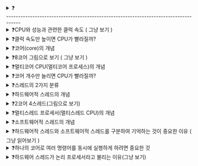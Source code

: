 <details>
<summary>❓</summary>

>""

</details>
------------------------------------------------------------------------------------

<details>
<summary>❓CPU와 성능과 관련한 클럭 속도 ( 그냥 보기 )</summary>

>"클럭 속도가 빠른 CPU는 빠르게 동작한다.![image](https://github.com/user-attachments/assets/a86d7d5f-bf37-4fa0-a37a-f112dbf38be3)
![image](https://github.com/user-attachments/assets/f2b0707c-1dd0-4c2b-94b5-2cd56b376017)
>![image](https://github.com/user-attachments/assets/7773bdbe-b5d4-45d3-afc2-ab59133fbbe9)

"

</details>

<details>
<summary>❓클럭 속도만 높이면 CPU가 빨라질까?</summary>

>"클럭 속도를 무작정 높이면 발열 문제가 발생하고 심각해져서 클럭 속도만으로는 한계가 있다."

</details>

<details>
<summary>❓코어(core)의 개념</summary>

>"명령어를 실행하는 부품이다. 즉 현대 CPU는 명령어를 실행하는 부품에서 명령어를 실행하는 부품을 여러 개 포함하는 부품이라고 할 수 있다."

</details>

<details>
<summary>❓8코어 그림으로 보기 ( 그냥 보기 )</summary>

>"![image](https://github.com/user-attachments/assets/2b04ab82-5c63-4842-ba11-7c7f42057d1c)
"

</details>

<details>
<summary>❓멀티코어 CPU(멀티코어 프로세스)의 개념</summary>

>"코어를 여러 개 포함하고 있는 CPU를 말한다. 명령어를 처리하는 일꾼이 여러 명 있는 거라고 생각하면 된다."

</details>

<details>
<summary>❓코어 개수만 늘리면 CPU가 빨라질까?</summary>

>"코어마다 처리할 명령어를 얼마나 적절하게 분배하느냐에 따라 속도가 달라진다. 단순히 코어 개수만으로 보기는 힘듬."
![image](https://github.com/user-attachments/assets/928e9ac9-2b32-4f7b-b2a3-d976db594c0b)

</details>

<details>
<summary>❓스레드의 2가지 분류</summary>

>"스레드는 엄밀하게는 하드웨어적 스레드와 소프트웨어적 스레드로 분류할 수 있다."
![image](https://github.com/user-attachments/assets/d5b5f69a-821a-4fec-9f93-ad87d9833a3e)

</details>

<details>
<summary>❓하드웨어적 스레드의 개념</summary>

>"하나의 코어가 동시에 처리하는 명령어의 단위를 말한다. "

</details>

<details>
<summary>❓2코어 4스레드(그림으로 보기)</summary>

>"![image](https://github.com/user-attachments/assets/dec2cedc-2461-4a3d-804e-cdc8a0c23045)
"

</details>

<details>
<summary>❓멀티스레드 프로세서(멀티스레드 CPU)의 개념</summary>

>"하나의 코어로 여러 명령어를 동시에 처리하는 CPU를 말한다."

</details>


<details>
<summary>❓소프트웨어적 스레드의 개념</summary>

>"하나의 프로그램에서 독립적인 실행되는 단위를 의미한다."
![image](https://github.com/user-attachments/assets/4df11e1c-ab94-4105-90b2-138ceff728dd)

</details>

<details>
<summary>❓하드웨어적 스레드와 소프트웨어적 스레드를 구분하여 기억하는 것이 중요한 이유 ( 그냥 읽어보기 )</summary>

>"![image](https://github.com/user-attachments/assets/0d608868-adff-4b0e-9052-df3be91d8850)
"

</details>

<details>
<summary>❓하나의 코어로 여러 명령어를 동시에 실행하게 하려면 중요한 것</summary>

>"프로그램 실행에 필요한 프로그램 카운터, 스택 포인터, 메모리 버퍼 레지스터, 메모리 주소 레지스터와 같은 레지스터들을 여러 개 가지고 있어야 한다."
![image](https://github.com/user-attachments/assets/3bab8137-d5b9-446a-98cd-5acf717b476c)

</details>

<details>
<summary>❓하드웨어 스레드가 논리 프로세서라고 불리는 이유(그냥 보기)</summary>

>"![image](https://github.com/user-attachments/assets/67bad7e2-7135-430d-b7ec-b4111ade76cd)
![image](https://github.com/user-attachments/assets/d6be7973-d83e-4994-9339-0afaf91d99fc)
"

</details>
